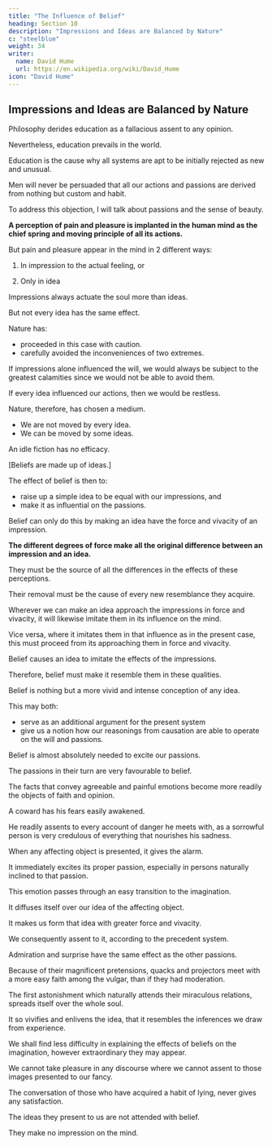 ```yaml
---
title: "The Influence of Belief"
heading: Section 10
description: "Impressions and Ideas are Balanced by Nature"
c: "steelblue"
weight: 34
writer:
  name: David Hume
  url: https://en.wikipedia.org/wiki/David_Hume
icon: "David Hume"
---
```




## Impressions and Ideas are Balanced by Nature

Philosophy derides education as a fallacious assent to any opinion.

Nevertheless, education prevails in the world.

Education is the cause why all systems are apt to be initially rejected as new and unusual.

<!-- This perhaps will be the fate of what I have advanced here concerning belief.
My proofs appear perfectly conclusive to me.

But I do not expect to make many converts to my opinion. -->

Men will never be persuaded that all our actions and passions are derived from nothing but custom and habit.

<!-- the effects of such consequence can flow from principles:
- which are so inconsiderable, and
- that  -->

To address this objection, I will talk about passions and the sense of beauty.

**A perception of pain and pleasure is implanted in the human mind as the chief spring and moving principle of all its actions.**

But pain and pleasure appear in the mind in 2 different ways:

<!-- The effects of these two ways are very . -->

1. In impression to the actual feeling, or

2. Only in idea


<!-- The influence of these on our actions is not equal. -->

Impressions always actuate the soul more than ideas. 

<!-- in the highest degree. -->

But not every idea has the same effect.

Nature has:
- proceeded in this case with caution.
- carefully avoided the inconveniences of two extremes.

If impressions alone influenced the will, we would always be subject to the greatest calamities since we would not be able to avoid them.

<!-- Because, though we foresaw their approach, we would not be provided by nature with any principle of action which might impel us to avoid them. -->

If every idea influenced our actions, then we would be restless. 

<!-- our condition would not be much mended.
The images of everything, especially of goods and evils, are always wandering in the mind.
If the mind were moved by every idle conception, it would never enjoy a moment's peace. -->


Nature, therefore, has chosen a medium.
- We are not moved by every idea.
- We can be moved by some ideas.

<!-- It has not:
- bestowed the power of actuating the will on every idea of good and evil, nor
- entirely excluded the idea of good and evil from this influence. -->

An idle fiction has no efficacy.

<!-- The ideas of those objects, which we believe are or will be existent, produce in a lesser degree those impressions which are immediately present to the senses and perception. -->

[Beliefs are made up of ideas.]

The effect of belief is then to:
- raise up a simple idea to be equal with our impressions, and
- make it as influential on the passions.

Belief can only do this by making an idea have the force and vivacity of an impression.

**The different degrees of force make all the original difference between an impression and an idea.**

They must be the source of all the differences in the effects of these perceptions.

Their removal must be the cause of every new resemblance they acquire.

Wherever we can make an idea approach the impressions in force and vivacity, it will likewise imitate them in its influence on the mind.

Vice versa, where it imitates them in that influence as in the present case, this must proceed from its approaching them in force and vivacity.

Belief causes an idea to imitate the effects of the impressions.

Therefore, belief must make it resemble them in these qualities.


Belief is nothing but a more vivid and intense conception of any idea.

This may both:
- serve as an additional argument for the present system
- give us a notion how our reasonings from causation are able to operate on the will and passions.

Belief is almost absolutely needed to excite our passions.

The passions in their turn are very favourable to belief.

The facts that convey agreeable and painful emotions become more readily the objects of faith and opinion.

A coward has his fears easily awakened.

He readily assents to every account of danger he meets with, as a sorrowful person is very credulous of everything that nourishes his sadness.

When any affecting object is presented, it gives the alarm.

It immediately excites its proper passion, especially in persons naturally inclined to that passion.

This emotion passes through an easy transition to the imagination.

It diffuses itself over our idea of the affecting object.

It makes us form that idea with greater force and vivacity.

We consequently assent to it, according to the precedent system.

Admiration and surprise have the same effect as the other passions.

Because of their magnificent pretensions, quacks and projectors meet with a more easy faith among the vulgar, than if they had moderation.

The first astonishment which naturally attends their miraculous relations, spreads itself over the whole soul.

It so vivifies and enlivens the idea, that it resembles the inferences we draw from experience.

We shall find less difficulty in explaining the effects of beliefs on the imagination, however extraordinary they may appear.

We cannot take pleasure in any discourse where we cannot assent to those images presented to our fancy.

The conversation of those who have acquired a habit of lying, never gives any satisfaction.

The ideas they present to us are not attended with belief.

They make no impression on the mind.
